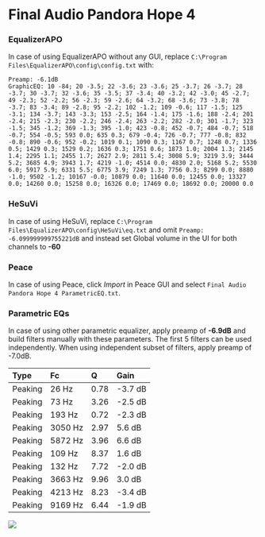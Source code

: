 # Final Audio Pandora Hope 4

### EqualizerAPO
In case of using EqualizerAPO without any GUI, replace `C:\Program Files\EqualizerAPO\config\config.txt`
with:
```
Preamp: -6.1dB
GraphicEQ: 10 -84; 20 -3.5; 22 -3.6; 23 -3.6; 25 -3.7; 26 -3.7; 28 -3.7; 30 -3.7; 32 -3.6; 35 -3.5; 37 -3.4; 40 -3.2; 42 -3.0; 45 -2.7; 49 -2.3; 52 -2.2; 56 -2.3; 59 -2.6; 64 -3.2; 68 -3.6; 73 -3.8; 78 -3.7; 83 -3.4; 89 -2.8; 95 -2.2; 102 -1.2; 109 -0.6; 117 -1.5; 125 -3.1; 134 -3.7; 143 -3.3; 153 -2.5; 164 -1.4; 175 -1.6; 188 -2.4; 201 -2.4; 215 -2.3; 230 -2.2; 246 -2.4; 263 -2.2; 282 -2.0; 301 -1.7; 323 -1.5; 345 -1.2; 369 -1.3; 395 -1.0; 423 -0.8; 452 -0.7; 484 -0.7; 518 -0.7; 554 -0.5; 593 0.0; 635 0.3; 679 -0.4; 726 -0.7; 777 -0.8; 832 -0.8; 890 -0.6; 952 -0.2; 1019 0.1; 1090 0.3; 1167 0.7; 1248 0.7; 1336 0.5; 1429 0.3; 1529 0.2; 1636 0.3; 1751 0.6; 1873 1.0; 2004 1.3; 2145 1.4; 2295 1.1; 2455 1.7; 2627 2.9; 2811 5.4; 3008 5.9; 3219 3.9; 3444 5.2; 3685 4.9; 3943 1.7; 4219 -1.0; 4514 0.0; 4830 2.0; 5168 5.2; 5530 6.0; 5917 5.9; 6331 5.5; 6775 3.9; 7249 1.3; 7756 0.3; 8299 0.0; 8880 -1.0; 9502 -1.2; 10167 -0.0; 10879 0.0; 11640 0.0; 12455 0.0; 13327 0.0; 14260 0.0; 15258 0.0; 16326 0.0; 17469 0.0; 18692 0.0; 20000 0.0
```

### HeSuVi
In case of using HeSuVi, replace `C:\Program Files\EqualizerAPO\config\HeSuVi\eq.txt` and omit `Preamp:
-6.099999999755221dB` and instead set Global volume in the UI for both channels to **-60**

### Peace
In case of using Peace, click *Import* in Peace GUI and select `Final Audio Pandora Hope 4 ParametricEQ.txt`.

### Parametric EQs
In case of using other parametric equalizer, apply preamp of **-6.9dB** and build filters manually
with these parameters. The first 5 filters can be used independently.
When using independent subset of filters, apply preamp of -7.0dB.

| Type    | Fc      |    Q | Gain    |
|:--------|:--------|:-----|:--------|
| Peaking | 26 Hz   | 0.78 | -3.7 dB |
| Peaking | 73 Hz   | 3.26 | -2.5 dB |
| Peaking | 193 Hz  | 0.72 | -2.3 dB |
| Peaking | 3050 Hz | 2.97 | 5.6 dB  |
| Peaking | 5872 Hz | 3.96 | 6.6 dB  |
| Peaking | 109 Hz  | 8.37 | 1.6 dB  |
| Peaking | 132 Hz  | 7.72 | -2.0 dB |
| Peaking | 3663 Hz | 9.96 | 3.0 dB  |
| Peaking | 4213 Hz | 8.23 | -3.4 dB |
| Peaking | 9169 Hz | 6.44 | -1.9 dB |

![](https://raw.githubusercontent.com/jaakkopasanen/AutoEq/master/results/innerfidelity/sbaf-serious/Final%20Audio%20Pandora%20Hope%204/Final%20Audio%20Pandora%20Hope%204.png)